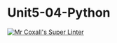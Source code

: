 # Unit5-04-Python
[![Mr Coxall's Super Linter](https://github.com/ICS3U-Programming-TamerZ/Unit5-04-Python/workflows/Mr%20Coxall's%20Super%20Linter/badge.svg)](https://github.com/ICS3U-Programming-TamerZ/Unit5-04-Python/actions/)
